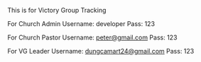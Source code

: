This is for Victory Group Tracking

For Church Admin
Username: developer
Pass: 123


For Church Pastor
Username: peter@gmail.com
Pass: 123


For VG Leader
Username: dungcamart24@gmail.com
Pass: 123